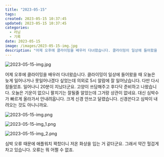 ```yaml
---
title: "2023-05-15"
tags:
created: 2023-05-15 10:37:45
updated: 2023-05-15 10:37:45
categories:
  - 러닝
  - 기록
date: 2023-05-15
image: /images/2023-05-15-img.jpg
description: "어제 오후에 클라이밍을 배우러 다녀왔습니다. 클라이밍이 일상에 들어왔을 때 오늘은 늦게 일어나거나 못일어나겠다 싶었는데 의외로 5시 알람에 잘 일어났습니다. 다만 다시 잠들었죠. 일어나니 20분이 지났더군요. 고양이 쓰담해주고 후다닥 준비하고 나왔습니다. 오늘은 기운이 없으니 팔치기는 "
---
```


![2023-05-15-img.jpg](/images/2023-05-15-img.jpg)
 
 

어제 오후에 클라이밍을 배우러 다녀왔습니다. 클라이밍이 일상에 들어왔을 때 오늘은 늦게 일어나거나 못일어나겠다 싶었는데 의외로 5시 알람에 잘 일어났습니다. 다만 다시 잠들었죠. 일어나니 20분이 지났더군요. 고양이 쓰담해주고 후다닥 준비하고 나왔습니다. 
오늘은 기운이 없으니 팔치기는 잘될줄 알았는데 그거랑 상관이 없네요. 대신 심박수가 빠르게 올라가서 안내려옵니다. 크게 신경 안쓰고 달렸습니다. 신경쓴다고 심박이 내려오는 것도 아니니까요.

 
 ![2023-05-15-img.png](/images/2023-05-15-img.png)
 
 

 
 ![2023-05-15-img_1.png](/images/2023-05-15-img_1.png)
 
 

 
 ![2023-05-15-img_2.png](/images/2023-05-15-img_2.png)
 
 

심박 오류 때문에 애플워치 꽉찼더니 저온 화상을 입는 거 같더군요. 그래서 약간 헐겁게 차고 있습니다. 오류는 뭐 어쩔 수 없죠.
